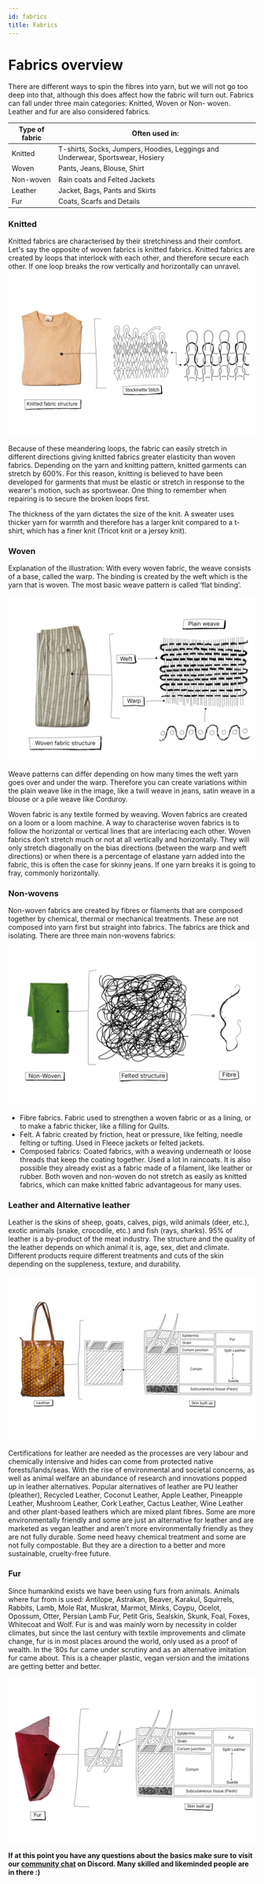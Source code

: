 ```yaml
---
id: fabrics
title: Fabrics
---
```



#  Fabrics overview
There are different ways to spin the fibres into yarn, but we will not go too deep into that, although this does affect how the fabric will turn out. Fabrics can fall under three main categories: Knitted, Woven or Non- woven. Leather and fur are also considered fabrics.

|Type of fabric| Often used in:|
|----|----|
|Knitted| T-shirts, Socks, Jumpers, Hoodies, Leggings and Underwear, Sportswear, Hosiery|
|Woven| Pants, Jeans, Blouse, Shirt|
|Non-woven| Rain coats and Felted Jackets|
|Leather | Jacket,  Bags, Pants and Skirts|
|Fur| Coats, Scarfs and Details|



### Knitted
Knitted fabrics are characterised by their stretchiness and their comfort. Let's say the opposite of woven fabrics is knitted fabrics. Knitted fabrics are created by loops that interlock with each other, and therefore secure each other. If one loop breaks the row vertically and horizontally can unravel.
<img src="../assets/basics/fabrics_01.png" />

Because of these meandering loops, the fabric can easily stretch in different directions giving knitted fabrics greater elasticity than woven fabrics. Depending on the yarn and knitting pattern, knitted garments can stretch by 600%. For this reason, knitting is believed to have been developed for garments that must be elastic or stretch in response to the wearer's motion, such as sportswear. One thing to remember when repairing is to secure the broken loops first.

The thickness of the yarn dictates the size of the knit. A sweater uses thicker yarn for warmth and therefore has a larger knit compared to a t-shirt, which has a finer knit (Tricot knit or a jersey knit).



### Woven
Explanation of the illustration: With every woven fabric, the weave consists of a base, called the warp. The binding is created by the weft which is the yarn that is woven. The most basic weave pattern is called ‘flat binding’.

<img src="../assets/basics/fabrics_02.png" />

Weave patterns can differ depending on how many times the weft yarn goes over and under the warp. Therefore you can create variations within the plain weave like in the image, like a twill weave in jeans, satin weave in a blouse or a pile weave like Corduroy.

Woven fabric is any textile formed by weaving. Woven fabrics are created on a loom or a loom machine. A way to characterise woven fabrics is to follow the horizontal or vertical lines that are interlacing each other. Woven fabrics don’t stretch much or not at all vertically and horizontally. They will only stretch diagonally on the bias directions (between the warp and weft directions) or when there is a percentage of elastane yarn added into the fabric, this is often the case for skinny jeans. If one yarn breaks it is going to fray, commonly horizontally.



### Non-wovens
Non-woven fabrics are created by fibres or filaments that are composed together by chemical, thermal or mechanical treatments. These are not composed into yarn first but straight into fabrics. The fabrics are thick and isolating. There are three main non-wovens fabrics:
<img src="../assets/basics/fabrics_03.png" />

- Fibre fabrics. Fabric used to strengthen a woven fabric or as a lining, or to make a fabric thicker, like a filling for Quilts.
- Felt. A fabric created by friction, heat or pressure, like felting, needle felting or tufting. Used in Fleece jackets or felted jackets.
- Composed fabrics: Coated fabrics, with a weaving underneath or loose threads that keep the coating together. Used a lot in raincoats. It is also possible they already exist as a fabric made of a filament, like leather or rubber. Both woven and non-woven do not stretch as easily as knitted fabrics, which can make knitted fabric advantageous for many uses.




### Leather and Alternative leather
Leather is the skins of sheep, goats, calves, pigs, wild animals (deer, etc.), exotic animals (snake, crocodile, etc.) and fish (rays, sharks). 95% of leather is a by-product of the meat industry. The structure and the quality of the leather depends on which animal it is, age, sex, diet and climate. Different products require different treatments and cuts of the skin depending on the suppleness, texture, and durability.

<img src="../assets/basics/fabrics_04.png" />

Certifications for leather are needed as the processes are very labour and chemically intensive and hides can come from protected native forests/lands/seas. With the rise of environmental and societal concerns, as well as animal welfare an abundance of research and innovations popped up in leather alternatives. Popular alternatives of leather are PU leather (pleather), Recycled Leather, Coconut Leather, Apple Leather, Pineapple Leather, Mushroom Leather, Cork Leather, Cactus Leather, Wine Leather and other plant-based leathers which are mixed plant fibres. Some are more environmentally friendly and some are just an alternative for leather and are marketed as vegan leather and aren’t more environmentally friendly as they are not fully durable. Some need heavy chemical treatment and some are not fully compostable. But they are a direction to a better and more sustainable, cruelty-free future.


### Fur
Since humankind exists we have been using furs from animals. Animals where fur from is used: Antilope, Astrakan, Beaver, Karakul, Squirrels, Rabbits, Lamb, Mole Rat, Muskrat, Marmot, Minks, Coypu, Ocelot, Opossum, Otter, Persian Lamb Fur, Petit Gris, Sealskin, Skunk, Foal, Foxes, Whitecoat and Wolf. Fur is and was mainly worn by necessity in colder climates, but since the last century with textile improvements and climate change, fur is in most places around the world, only used as a proof of wealth. In the ’80s fur came under scrutiny and as an alternative imitation fur came about. This is a cheaper plastic, vegan version and the imitations are getting better and better.

<img src="../assets/basics/fabrics_05.png" />

**If at this point you have any questions about the basics make sure to visit our [community chat](https://discord.com/invite/SSBrzeR) on Discord. Many skilled and likeminded people are in there :)**
